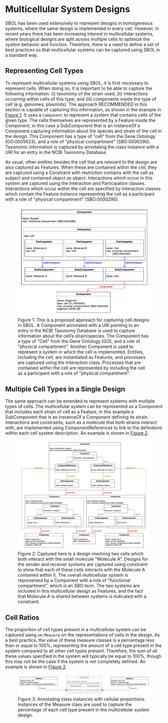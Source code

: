 # Multicellular System Designs

SBOL has been used extensively to represent designs in homogeneous
systems, where the same design is implemented in every cell. However,
in recent years there has been increasing interest in multicellular
systems, where biological designs are split across multiple cells to
optimize the system behavior and function. Therefore, there is a need
to define a set of best practices so that multicellular systems can be
captured using SBOL in a standard way.

## Representing Cell Types

To represent multicellular systems using SBOL, it is first necessary
to represent cells. When doing so, it is important to be able to
capture the following information: (i) taxonomy of the strain used,
(ii) interactions occurring within cells of this type, and (iii)
components inside the type of cell (e.g. genomes, plasmids). The
approach RECOMMENDED in this section is capable of capturing this
information, as shown in the example in [Figure 1](#figure-1). It uses a `Component`
to represent a system that contains cells of the given type. The cells
themselves are represented by a Feature inside the Component, in this
case a SubComponent that is an instanceOf a Component capturing
information about the species and strain of the cell in the
design. This Component has a type of "cell" from the Gene Ontology
(GO:0005623), and a role of "physical compartment"
(SBO:0000290). Taxonomic information is captured by annotating the
class instance with a URI for an entry in the NCBI Taxonomy Database.

As usual, other entities besides the cell that are relevant to the
design are also captured as Features. When these are contained within
the cell, they are captured using a Constraint with restriction
contains with the cell as subject and contained object as
object. Interactions which occur in this system are captured using the
Interaction and Participation classes. Interactions which occur within
the cell are specified by Interaction classes which contain the
Feature instance representing the cell as a participant with a role of
"physical compartment" (SBO:0000290).

<figure>
  <a id="figure-1">
  <img src="cell_representation.png" alt="Cell Representation UML diagram">
  </a>
  <figcaption>
    Figure 1: This is a proposed approach for capturing cell designs in
    SBOL. A Component annotated with a URI pointing to an entry in the
    NCBI Taxonomy Database is used to capture information about the cell’s
    strain/species. The Component has a type of "Cell" from the Gene
    Ontology (GO), and a role of "physical compartment". Another Component
    is used to represent a system in which the cell is
    implemented. Entities, including the cell, are instantiated as
    Features, and processes are captured using the Interaction
    class. Processes that are contained within the cell are represented by
    including the cell as a participant with a role of "physical
    compartment".
  </figcaption>
</figure>

## Multiple Cell Types in a Single Design

The same approach can be extended to represent systems with multiple
types of cells. The multicellular system can be represented as a
Component that includes each strain of cell as a Feature, in this
example a SubComponent that is an instanceOf a Component defining
its strain. Interactions and constraints, such as a molecule that both
strains interact with, are implemented using ComponentReferences to
link to the definitions within each cell system description. An
example is shown in [Figure 2](#figure-2).

<figure>
  <a id="figure-2">
  <img src="two_cell_representation.png" alt="Two Cell Representation UML diagram">
  </a>
  <figcaption>
    Figure 2: Captured here is a design involving two cells which both
    interact with the small molecule "Molecule A". Designs for the
    sender and receiver systems are captured using constraint to show
    that each of these cells interacts with the Molecule A contained
    within it. The overall multicellular system is represented by a
    Component with a role of "functional compartment", which is an SBO
    term. The two systems are included in this multicellular design as
    Features, and the fact that Molecule A is shared between systems is
    indicated with a constraint.
  </figcaption>
</figure>

## Cell Ratios

The proportion of cell types present in a multicellular system can be
captured using `om:Measure` on the representations of cells in the
design. As a best practice, the value of these measure classes is a
percentage less than or equal to 100%, representing the amount of a
cell type present in the system compared to all other cell types
present. Therefore, the sum of all these values specified in the
system will typically be equal to 100%, though this may not be the
case if the system is not completely defined. An example is shown in
[Figure 3](#figure-3).

<figure>
  <a id="figure-3">
  <img src="cell_ratios.png" alt="Cell Ratios UML diagram">
  </a>
  <figcaption>Figure 3: Annotating class instances with cellular proportions. Instances of the Measure class are used to capture the percentage of each cell type present in the multicellular system design.
  </figcaption>
</figure>

